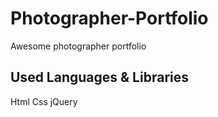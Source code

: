# Photographer-Portfolio
Awesome photographer portfolio

## Used Languages & Libraries
Html Css jQuery
